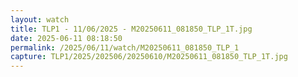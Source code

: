 ```yaml
---
layout: watch
title: TLP1 - 11/06/2025 - M20250611_081850_TLP_1T.jpg
date: 2025-06-11 08:18:50
permalink: /2025/06/11/watch/M20250611_081850_TLP_1
capture: TLP1/2025/202506/20250610/M20250611_081850_TLP_1T.jpg
---
```

